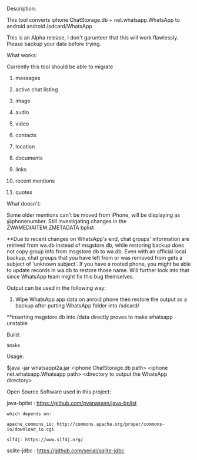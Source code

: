 Description:

This tool converts iphone ChatStorage.db + net.whatsapp.WhatsApp to android android /sdcard/WhatsApp

This is an Alpha release, I don't garunteer that this will work flawlessly. Please backup your data before trying.


What works:

Currently this tool should be able to migrate 


1. messages

2. active chat listing

3. image

4. audio

5. video

6. contacts

7. location

8. documents

9. links

10. recent mentions

11. quotes


What doesn't:

Some older mentions can't be moved from iPhone, will be displaying as @phonenumber. Still investigating changes in the ZWAMEDIAITEM.ZMETADATA bplist

**Due to recent changes on WhatsApp's end, chat groups' information are retrived from wa.db instead of msgstore.db, while restoring backup does not copy group info from msgstore.db to wa.db. Even with an official local backup, chat groups that you have left from or was removed from gets a subject of 'unknown subject'. If you have a rooted phone, you might be able to update records in wa.db to restore those name. Will further look into that since WhatsApp team might fix this bug themselves.

Output can be used in the following way:

1. Wipe WhatsApp app data on anroid phone then restore the output as a backup after putting WhatsApp folder into /sdcard/

**inserting msgstore.db into /data directly proves to make whatsapp unstable


Build:

	$make


Usage:

$java -jar whatsappi2a.jar \<iphone ChatStorage.db path\> \<iphone net.whatsapp.Whatsapp path\> \<directory to output the WhatsApp directory\> 

Open Source Software used in this project:

java-bplist : https://github.com/pvanassen/java-bplist

	which depends on:

	apache_commons_io: http://commons.apache.org/proper/commons-io/download_io.cgi

	slf4j: https://www.slf4j.org/

sqlite-jdbc : https://github.com/xerial/sqlite-jdbc
